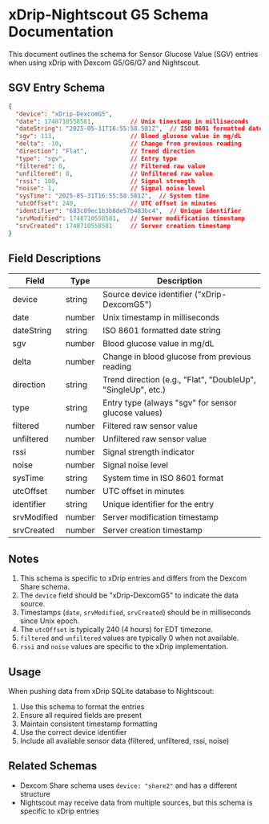 # xDrip-Nightscout G5 Schema Documentation

This document outlines the schema for Sensor Glucose Value (SGV) entries when using xDrip with Dexcom G5/G6/G7 and Nightscout.

## SGV Entry Schema

```json
{
  "device": "xDrip-DexcomG5",
  "date": 1748710558581,          // Unix timestamp in milliseconds
  "dateString": "2025-05-31T16:55:58.581Z",  // ISO 8601 formatted date
  "sgv": 113,                     // Blood glucose value in mg/dL
  "delta": -10,                   // Change from previous reading
  "direction": "Flat",            // Trend direction
  "type": "sgv",                  // Entry type
  "filtered": 0,                  // Filtered raw value
  "unfiltered": 0,                // Unfiltered raw value
  "rssi": 100,                    // Signal strength
  "noise": 1,                     // Signal noise level
  "sysTime": "2025-05-31T16:55:58.581Z",  // System time
  "utcOffset": 240,               // UTC offset in minutes
  "identifier": "683c89ec1b3b8de57b483bc4",  // Unique identifier
  "srvModified": 1748710558581,   // Server modification timestamp
  "srvCreated": 1748710558581     // Server creation timestamp
}
```

## Field Descriptions

| Field | Type | Description |
|-------|------|-------------|
| device | string | Source device identifier ("xDrip-DexcomG5") |
| date | number | Unix timestamp in milliseconds |
| dateString | string | ISO 8601 formatted date string |
| sgv | number | Blood glucose value in mg/dL |
| delta | number | Change in blood glucose from previous reading |
| direction | string | Trend direction (e.g., "Flat", "DoubleUp", "SingleUp", etc.) |
| type | string | Entry type (always "sgv" for sensor glucose values) |
| filtered | number | Filtered raw sensor value |
| unfiltered | number | Unfiltered raw sensor value |
| rssi | number | Signal strength indicator |
| noise | number | Signal noise level |
| sysTime | string | System time in ISO 8601 format |
| utcOffset | number | UTC offset in minutes |
| identifier | string | Unique identifier for the entry |
| srvModified | number | Server modification timestamp |
| srvCreated | number | Server creation timestamp |

## Notes

1. This schema is specific to xDrip entries and differs from the Dexcom Share schema.
2. The `device` field should be "xDrip-DexcomG5" to indicate the data source.
3. Timestamps (`date`, `srvModified`, `srvCreated`) should be in milliseconds since Unix epoch.
4. The `utcOffset` is typically 240 (4 hours) for EDT timezone.
5. `filtered` and `unfiltered` values are typically 0 when not available.
6. `rssi` and `noise` values are specific to the xDrip implementation.

## Usage

When pushing data from xDrip SQLite database to Nightscout:
1. Use this schema to format the entries
2. Ensure all required fields are present
3. Maintain consistent timestamp formatting
4. Use the correct device identifier
5. Include all available sensor data (filtered, unfiltered, rssi, noise)

## Related Schemas

- Dexcom Share schema uses `device: "share2"` and has a different structure
- Nightscout may receive data from multiple sources, but this schema is specific to xDrip entries 